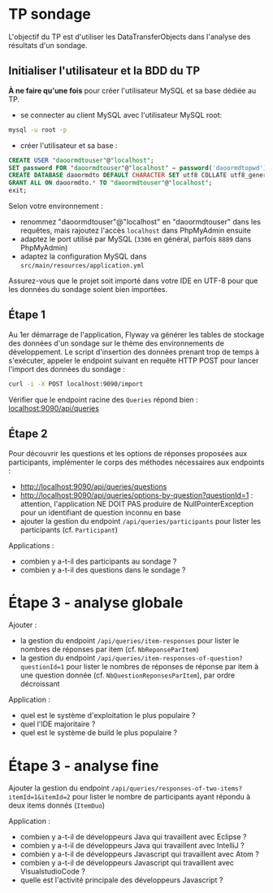 # TP sondage

L'objectif du TP est d'utiliser les DataTransferObjects dans l'analyse des résultats d'un sondage.


## Initialiser l'utilisateur et la BDD du TP

**À ne faire qu'une fois** pour créer l'utilisateur MySQL et sa base dédiée au TP.

* se connecter au client MySQL avec l'utilisateur MySQL root:

```bash
mysql -u root -p
```

* créer l'utilisateur et sa base :

```sql
CREATE USER "daoormdtouser"@"localhost";
SET password FOR "daoormdtouser"@"localhost" = password('daoormdtopwd');
CREATE DATABASE daoormdto DEFAULT CHARACTER SET utf8 COLLATE utf8_general_ci;
GRANT ALL ON daoormdto.* TO "daoormdtouser"@"localhost";
exit;
```

Selon votre environnement :

* renommez "daoormdtouser"@"localhost" en "daoormdtouser" dans les requêtes, mais rajoutez l'accès `localhost` dans PhpMyAdmin ensuite
* adaptez le port utilisé par MySQL (`3306` en général, parfois `8889` dans PhpMyAdmin)
* adaptez la configuration MySQL dans `src/main/resources/application.yml`

Assurez-vous que le projet soit importé dans votre IDE en UTF-8 pour que les données du sondage soient bien importées.

## Étape 1

Au 1er démarrage de l'application, Flyway va générer les tables de stockage des données d'un sondage sur le thème des environnements de développement. Le script d'insertion des données prenant trop de temps à s'exécuter, appeler le endpoint suivant en requête HTTP POST pour lancer l'import des données du sondage :

```sh
curl -i -X POST localhost:9090/import
```

Vérifier que le endpoint racine des `Queries` répond bien : [localhost:9090/api/queries](http://localhost:9090/api/queries)

## Étape 2

Pour découvrir les questions et les options de réponses proposées aux participants, implémenter le corps des méthodes nécessaires aux endpoints :
* [http://localhost:9090/api/queries/questions](http://localhost:9090/api/queries/questions)
* [http://localhost:9090/api/queries/options-by-question?questionId=1](http://localhost:9090/api/queries/options-by-question?questionId=1) : attention, l'application NE DOIT PAS produire de NullPointerException pour un identifiant de question inconnu en base
* ajouter la gestion du endpoint `/api/queries/participants` pour lister les participants (cf. `Participant`)

Applications :
* combien y a-t-il des participants au sondage ?
* combien y a-t-il des questions dans le sondage ?

# Étape 3 - analyse globale

Ajouter :

* la gestion du endpoint `/api/queries/item-responses` pour lister le nombres de réponses par item (cf. `NbReponseParItem`)
* la gestion du endpoint `/api/queries/item-responses-of-question?questionId=1` pour lister le nombres de réponses de réponse par item à une question donnée (cf. `NbQuestionReponsesParItem`), par ordre décroissant

Application :
* quel est le système d'exploitation le plus populaire ?
* quel l'IDE majoritaire ?
* quel est le système de build le plus populaire ?

# Étape 3 - analyse fine

Ajouter la gestion du endpoint `/api/queries/responses-of-two-items?itemId=1&itemId=2` pour lister le nombre de participants ayant répondu à deux items donnés (`ItemDuo`)
 
Application :
* combien y a-t-il de développeurs Java qui travaillent avec Eclipse ?
* combien y a-t-il de développeurs Java qui travaillent avec IntelliJ ?
* combien y a-t-il de développeurs Javascript qui travaillent avec Atom ?
* combien y a-t-il de développeurs Javascript qui travaillent avec VisualstudioCode ?
* quelle est l'activité principale des développeurs Javascript ?
